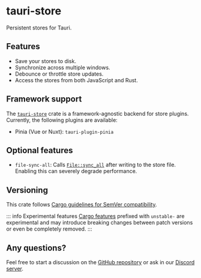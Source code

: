 # tauri-store

Persistent stores for Tauri.

## Features

- Save your stores to disk.
- Synchronize across multiple windows.
- Debounce or throttle store updates.
- Access the stores from both JavaScript and Rust.

## Framework support

The [`tauri-store`](https://docs.rs/tauri-store/latest/tauri_store/) crate is a framework-agnostic backend for store plugins. Currently, the following plugins are available:

- Pinia (Vue or Nuxt): <PluginLink path="./guide/getting-started" plugin="tauri-plugin-pinia">`tauri-plugin-pinia`</PluginLink>

## Optional features

- `file-sync-all`: Calls [`File::sync_all`](https://doc.rust-lang.org/std/fs/struct.File.html#method.sync_all) after writing to the store file. Enabling this can severely degrade performance.

## Versioning

This crate follows [Cargo guidelines for SemVer compatibility](https://doc.rust-lang.org/cargo/reference/semver.html).

::: info Experimental features
[Cargo features](https://doc.rust-lang.org/cargo/reference/features.html) prefixed with `unstable-` are experimental and may introduce breaking changes between patch versions or even be completely removed.
:::

## Any questions?

Feel free to start a discussion on the [GitHub repository](https://github.com/ferreira-tb/tauri-store/discussions) or ask in our [Discord server](https://discord.gg/ARd7McmVNv).
